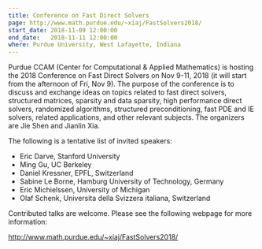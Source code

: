 ```yaml
---
title: Conference on Fast Direct Solvers
page: http://www.math.purdue.edu/~xiaj/FastSolvers2018/
start_date: 2018-11-09 12:00:00
end_date:   2018-11-11 12:00:00
where: Purdue University, West Lafayette, Indiana
---
```


Purdue CCAM (Center for Computational & Applied Mathematics) is hosting the 2018 Conference on Fast Direct Solvers on Nov 9-11, 2018 (it will start from the afternoon of Fri, Nov 9). The purpose of the conference is to discuss and exchange ideas on topics related to fast direct solvers, structured matrices, sparsity and data sparsity, high performance direct solvers, randomized algorithms, structured preconditioning, fast PDE and IE solvers, related applications, and other relevant subjects. The organizers are Jie Shen and Jianlin Xia.

 The following is a tentative list of invited speakers:

 - Eric Darve, Stanford University  
 - Ming Gu, UC Berkeley  
 - Daniel Kressner, EPFL, Switzerland  
 - Sabine Le Borne, Hamburg University of Technology, Germany  
 - Eric Michielssen, University of Michigan  
 - Olaf Schenk, Universita della Svizzera italiana, Switzerland  

Contributed talks are welcome. Please see the following webpage for more information:  

<http://www.math.purdue.edu/~xiaj/FastSolvers2018/>